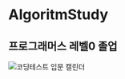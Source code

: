 # AlgoritmStudy
## 프로그래머스 레벨0 졸업
![코딩테스트 입문 캘린더](https://user-images.githubusercontent.com/73203944/214734097-0e39870d-5223-4afe-a4eb-4387897e031a.png)
